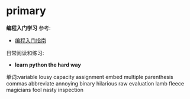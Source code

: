 # primary
**编程入门学习**
参考:
+ [编程入门指南](http://www.jianshu.com/p/034f0387bf67)

日常阅读和练习:
+ **learn python the hard way**

单词:variable lousy capacity assignment embed
multiple parenthesis commas abbreviate annoying binary hilarious raw evaluation
lamb fleece magicians fool nasty
inspection